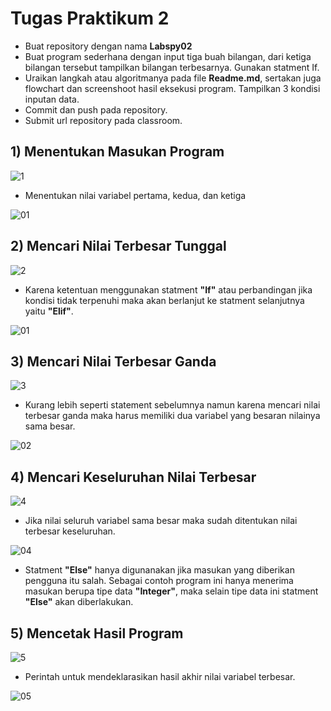 # Tugas Praktikum 2

* Buat repository dengan nama **Labspy02**
* Buat program sederhana dengan input tiga buah bilangan, dari ketiga bilangan tersebut tampilkan bilangan terbesarnya. Gunakan statment If.
* Uraikan langkah atau algoritmanya pada file **Readme.md**, sertakan juga flowchart dan screenshoot hasil eksekusi program. Tampilkan 3 kondisi inputan data.
* Commit dan push pada repository.
* Submit url repository pada classroom.

## 1) Menentukan Masukan Program

![1](https://user-images.githubusercontent.com/56512562/72220429-1eaf1500-3583-11ea-817c-55b87ad336f9.png)

* Menentukan nilai variabel pertama, kedua, dan ketiga

![01](https://user-images.githubusercontent.com/56512562/72220541-320eb000-3584-11ea-8487-4901523efc0b.png)

## 2) Mencari Nilai Terbesar Tunggal

![2](https://user-images.githubusercontent.com/56512562/72220439-38e8f300-3583-11ea-85b0-416d680f4b7d.png)

* Karena ketentuan menggunakan statment **"If"** atau perbandingan jika kondisi tidak terpenuhi maka akan berlanjut ke statment selanjutnya yaitu **"Elif"**.

![01](https://user-images.githubusercontent.com/56512562/72220541-320eb000-3584-11ea-8487-4901523efc0b.png)

## 3) Mencari Nilai Terbesar Ganda

![3](https://user-images.githubusercontent.com/56512562/72220456-574eee80-3583-11ea-89e5-619ceadb6499.png)

* Kurang lebih seperti statement sebelumnya namun karena mencari nilai terbesar ganda maka harus memiliki dua variabel yang besaran nilainya sama besar.

![02](https://user-images.githubusercontent.com/56512562/72220618-0213dc80-3585-11ea-9fbe-93d313cdf78b.png)

## 4) Mencari Keseluruhan Nilai Terbesar

![4](https://user-images.githubusercontent.com/56512562/72220471-7188cc80-3583-11ea-9038-1e5378dce777.png)

* Jika nilai seluruh variabel sama besar maka sudah ditentukan nilai terbesar keseluruhan.

![04](https://user-images.githubusercontent.com/56512562/72220629-1d7ee780-3585-11ea-8099-72320616bda5.png)

* Statment **"Else"** hanya digunanakan jika masukan yang diberikan pengguna itu salah. Sebagai contoh program ini hanya menerima masukan berupa tipe data **"Integer"**, maka selain tipe data ini statment **"Else"** akan diberlakukan.

## 5) Mencetak Hasil Program

![5](https://user-images.githubusercontent.com/56512562/72220477-82d1d900-3583-11ea-8b14-09e27710db7b.png)

* Perintah untuk mendeklarasikan hasil akhir nilai variabel terbesar.

![05](https://user-images.githubusercontent.com/56512562/72220552-494d9d80-3584-11ea-8ad3-e6738bbce96b.png)
